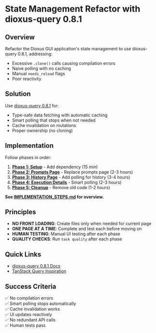 # State Management Refactor with dioxus-query 0.8.1

## Overview

Refactor the Dioxus GUI application's state management to use dioxus-query 0.8.1, addressing:
- Excessive `.clone()` calls causing compilation errors
- Naive polling with no caching
- Manual `needs_reload` flags
- Poor reactivity

## Solution

Use [dioxus-query 0.8.1](https://docs.rs/dioxus-query/latest/dioxus_query/) for:
- Type-safe data fetching with automatic caching
- Smart polling that stops when not needed
- Cache invalidation on mutations
- Proper ownership (no cloning)

## Implementation

Follow phases in order:

1. **[Phase 1: Setup](PHASE_1_SETUP.md)** - Add dependency (15 min)
2. **[Phase 2: Prompts Page](PHASE_2_PROMPTS_PAGE.md)** - Replace prompts page (2-3 hours)
3. **[Phase 3: History Page](PHASE_3_HISTORY_PAGE.md)** - Add polling for history (3-4 hours)
4. **[Phase 4: Execution Details](PHASE_4_EXECUTION_DETAILS.md)** - Smart polling (2-3 hours)
5. **[Phase 5: Cleanup](PHASE_5_CLEANUP.md)** - Remove old code (1-2 hours)

**See [IMPLEMENTATION_STEPS.md](IMPLEMENTATION_STEPS.md) for overview.**

## Principles

- **NO FRONT LOADING**: Create files only when needed for current page
- **ONE PAGE AT A TIME**: Complete and test each before moving on
- **HUMAN TESTING**: Manual UI testing after each phase
- **QUALITY CHECKS**: Run `task quality` after each phase

## Quick Links

- [dioxus-query 0.8.1 Docs](https://docs.rs/dioxus-query/latest/dioxus_query/)
- [TanStack Query Inspiration](https://tanstack.com/query/v5/docs/framework/react/overview)

## Success Criteria

✅ No compilation errors  
✅ Smart polling stops automatically  
✅ Cache invalidation works  
✅ UI updates reactively  
✅ No redundant API calls  
✅ Human tests pass  
